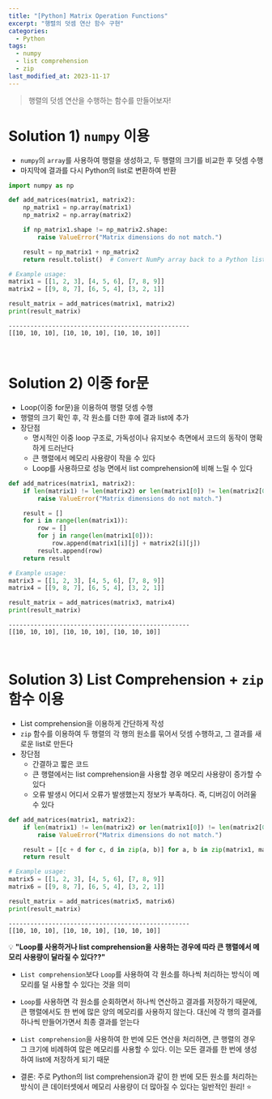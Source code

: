 ```yaml
---
title: "[Python] Matrix Operation Functions"
excerpt: "행렬의 덧셈 연산 함수 구현"
categories:
  - Python
tags:
  - numpy
  - list comprehension
  - zip
last_modified_at: 2023-11-17
---
```


> 행렬의 덧셈 연산을 수행하는 함수를 만들어보자!

# Solution 1) `numpy` 이용

- `numpy`의 `array`를 사용하여 행렬을 생성하고, 두 행렬의 크기를 비교한 후 덧셈 수행
- 마지막에 결과를 다시 Python의 list로 변환하여 반환

```python
import numpy as np

def add_matrices(matrix1, matrix2):
    np_matrix1 = np.array(matrix1)
    np_matrix2 = np.array(matrix2)

    if np_matrix1.shape != np_matrix2.shape:
        raise ValueError("Matrix dimensions do not match.")

    result = np_matrix1 + np_matrix2
    return result.tolist()  # Convert NumPy array back to a Python list
```

```python
# Example usage:
matrix1 = [[1, 2, 3], [4, 5, 6], [7, 8, 9]]
matrix2 = [[9, 8, 7], [6, 5, 4], [3, 2, 1]]

result_matrix = add_matrices(matrix1, matrix2)
print(result_matrix)
```

```
--------------------------------------------------
[[10, 10, 10], [10, 10, 10], [10, 10, 10]]
```

<br>

# Solution 2) 이중 for문

- Loop(이중 for문)을 이용하여 행렬 덧셈 수행
- 행렬의 크기 확인 후, 각 원소를 더한 후에 결과 list에 추가
- 장단점
  - 명시적인 이중 loop 구조로, 가독성이나 유지보수 측면에서 코드의 동작이 명확하게 드러난다
  - 큰 행렬에서 메모리 사용량이 작을 수 있다
  - Loop를 사용하므로 성능 면에서 list comprehension에 비해 느릴 수 있다

```python
def add_matrices(matrix1, matrix2):
    if len(matrix1) != len(matrix2) or len(matrix1[0]) != len(matrix2[0]):
        raise ValueError("Matrix dimensions do not match.")

    result = []
    for i in range(len(matrix1)):
        row = []
        for j in range(len(matrix1[0])):
            row.append(matrix1[i][j] + matrix2[i][j])
        result.append(row)
    return result
```

```python
# Example usage:
matrix3 = [[1, 2, 3], [4, 5, 6], [7, 8, 9]]
matrix4 = [[9, 8, 7], [6, 5, 4], [3, 2, 1]]

result_matrix = add_matrices(matrix3, matrix4)
print(result_matrix)
```

```
--------------------------------------------------
[[10, 10, 10], [10, 10, 10], [10, 10, 10]]
```

<br>

# Solution 3) List Comprehension + `zip` 함수 이용

- List comprehension을 이용하게 간단하게 작성
- `zip` 함수를 이용하여 두 행렬의 각 행의 원소를 묶어서 덧셈 수행하고, 그 결과를 새로운 list로 만든다
- 장단점
  - 간결하고 짧은 코드
  - 큰 행렬에서는 list comprehension을 사용할 경우 메모리 사용량이 증가할 수 있다
  - 오류 발생시 어디서 오류가 발생했는지 정보가 부족하다. 즉, 디버깅이 어려울 수 있다

```python
def add_matrices(matrix1, matrix2):
    if len(matrix1) != len(matrix2) or len(matrix1[0]) != len(matrix2[0]):
        raise ValueError("Matrix dimensions do not match.")

    result = [[c + d for c, d in zip(a, b)] for a, b in zip(matrix1, matrix2)]
    return result
```

```python
# Example usage:
matrix5 = [[1, 2, 3], [4, 5, 6], [7, 8, 9]]
matrix6 = [[9, 8, 7], [6, 5, 4], [3, 2, 1]]

result_matrix = add_matrices(matrix5, matrix6)
print(result_matrix)
```

```
--------------------------------------------------
[[10, 10, 10], [10, 10, 10], [10, 10, 10]]
```

<div class="notice--info" markdown="1">
💡 <b>"Loop를 사용하거나 list comprehension을 사용하는 경우에 따라 큰 행렬에서 메모리 사용량이 달라질 수 있다??"</b>

- `List comprehension`보다 `Loop`를 사용하여 각 원소를 하나씩 처리하는 방식이 메모리를 덜 사용할 수 있다는 것을 의미

- `Loop`를 사용하면 각 원소를 순회하면서 하나씩 연산하고 결과를 저장하기 때문에, 큰 행렬에서도 한 번에 많은 양의 메모리를 사용하지 않는다. 대신에 각 행의 결과를 하나씩 만들어가면서 최종 결과를 얻는다

- `List comprehension`을 사용하여 한 번에 모든 연산을 처리하면, 큰 행렬의 경우 그 크기에 비례하여 많은 메모리를 사용할 수 있다. 이는 모든 결과를 한 번에 생성하여 list에 저장하게 되기 때문

- 결론: 주로 Python의 list comprehension과 같이 한 번에 모든 원소를 처리하는 방식이 큰 데이터셋에서 메모리 사용량이 더 많아질 수 있다는 일반적인 원리! ⭐️
</div>
